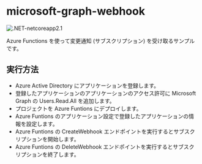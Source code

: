 # microsoft-graph-webhook

![.NET-netcoreapp2.1](https://img.shields.io/badge/.NET-netcoreapp2.1-green)

Azure Functions を使って変更通知 (サブスクリプション) を受け取るサンプルです。

## 実行方法

- Azure Active Directory にアプリケーションを登録します。
- 登録したアプリケーションのアプリケーションのアクセス許可に Microsoft Graph の Users.Read.All を追加します。
- プロジェクトを Azure Funtions にデプロイします。
- Azure Funtions のアプリケーション設定で登録したアプリケーションの情報を設定します。
- Azure Funtions の CreateWebhook エンドポイントを実行するとサブスクリプションを開始します。
- Azure Funtions の DeleteWebhook エンドポイントを実行するとサブスクリプションを終了します。
